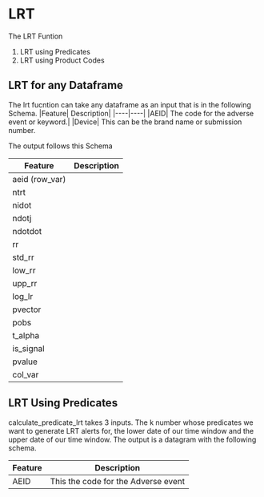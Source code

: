 # LRT
The LRT Funtion
1. LRT using Predicates
2. LRT using Product Codes

## LRT for any Dataframe
The lrt fucntion can take any dataframe as an input that is in the following Schema.
|Feature| Description|
|----|----|
|AEID| The code for the adverse event or keyword.|
|Device| This can be the brand name or submission number.

The output follows this Schema

|Feature| Description|
|----|----|
|aeid (row_var)| |
|ntrt ||
|nidot ||
|ndotj|| 
|ndotdot|| 
|rr ||
|std_rr|| 
|low_rr || 
|upp_rr|| 
|log_lr|| 
|pvector|| 
|pobs|| 
|t_alpha||
|is_signal||
|pvalue||
|col_var||

## LRT Using Predicates
calculate_predicate_lrt takes 3 inputs. The k number whose predicates we want to generate LRT alerts for, the lower date of our time window and the upper date of our time window. The output is a datagram with the following schema.

|Feature| Description|
|----|----|
|AEID| This the code for the Adverse event 
